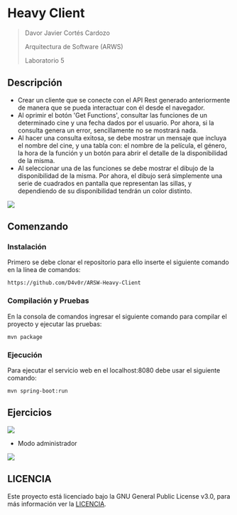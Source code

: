 # Heavy Client

> Davor Javier Cortés Cardozo
>
> Arquitectura de Software (ARWS)
>
> Laboratorio 5

## Descripción

- Crear un cliente que se conecte con el API Rest generado anteriormente de manera que se pueda interactuar con él desde el navegador.
- Al oprimir el botón 'Get Functions', consultar las funciones de un determinado cine y una fecha dados por el usuario. Por ahora, si la consulta genera un error, sencillamente  no se mostrará nada.
- Al hacer una consulta exitosa, se debe mostrar un mensaje que incluya el nombre del cine, y una tabla con: el nombre de la película, el género, la hora de la función y un botón para abrir el detalle de la disponibilidad de la misma.
- Al seleccionar una de las funciones se debe mostrar el dibujo de la disponibilidad de la misma. Por ahora, el dibujo será simplemente una serie de cuadrados en pantalla que representan las sillas, y dependiendo de su disponibilidad tendrán un color distinto.

![](https://gblobscdn.gitbook.com/assets%2F-LWJN2LirJZqzEmpZ3Gn%2F-MHBxsopleYfLgqC4_4Z%2F-MHBz6cqEfdc9Fk6B_mD%2Fimage.png?alt=media&token=af6d765c-5486-4ebf-8a00-c98432f2d2fc)


## Comenzando

### Instalación

Primero se debe clonar el repositorio para ello inserte el siguiente comando en la línea de comandos:

```
https://github.com/D4v0r/ARSW-Heavy-Client
```

### Compilación y Pruebas

En la consola de comandos ingresar el siguiente comando para compilar el proyecto y ejecutar las pruebas:

```
mvn package
```

### Ejecución
Para ejecutar el servicio web en el localhost:8080 debe usar el siguiente comando:

```
mvn spring-boot:run
```

## Ejercicios

![](https://media.discordapp.net/attachments/749330138407370856/758257401869893642/unknown.png?width=1290&height=688)


- Modo administrador

![](https://cdn.discordapp.com/attachments/749330138407370856/760762297399771186/unknown.png)


## LICENCIA 
Este proyecto está licenciado bajo la GNU General Public License v3.0, para más información ver la [LICENCIA](https://github.com/D4v0r/ARSW-Heavy-Client/blob/master/LICENSE.txt).
